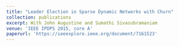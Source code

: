 ```yaml
---
title: "Leader Election in Sparse Dynamic Networks with Churn"
collection: publications
excerpt: With John Augustine and Sumathi Sivasubramaniam
venue: 'IEEE IPDPS 2015, core A'
paperurl: 'https://ieeexplore.ieee.org/document/7161523'
---
```




